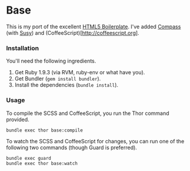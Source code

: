 # Base

This is my port of the excellent [HTML5 Boilerplate](http://html5boilerplate.com/). I've added [Compass](http://compass-style.org) (with [Susy](http://susy.oddbird.net/)) and (CoffeeScript)[http://coffeescript.org].

### Installation

You'll need the following ingredients.

1. Get Ruby 1.9.3 (via RVM, ruby-env or what have you).
2. Get Bundler (`gem install bundler`).
3. Install the dependencies (`bundle install`).

### Usage

To compile the SCSS and CoffeeScript, you run the Thor command provided.

    bundle exec thor base:compile

To watch the SCSS and CoffeeScript for changes, you can run one of the following two commands (though Guard is preferred).

    bundle exec guard
    bundle exec thor base:watch